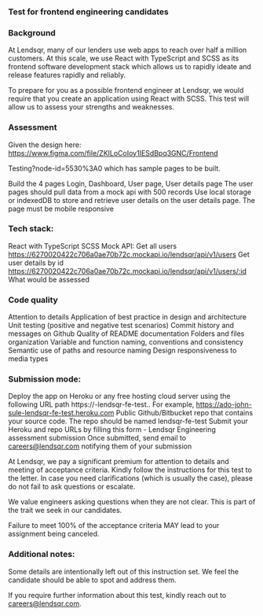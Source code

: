 ### Test for frontend engineering candidates

### Background
At Lendsqr, many of our lenders use web apps to reach over half a million customers. At this scale, we use React with TypeScript and SCSS as its frontend software development stack which allows us to rapidly ideate and release features rapidly and reliably.


To prepare for you as a possible frontend engineer at Lendsqr, we would require that you create an application using React with SCSS. This test will allow us to assess your strengths and weaknesses.

### Assessment
Given the design here: https://www.figma.com/file/ZKILoCoIoy1IESdBpq3GNC/Frontend

Testing?node-id=5530%3A0  which has sample pages to be built.


Build the 4 pages Login, Dashboard, User page, User details page
The user pages should pull data from a mock api with 500 records
Use local storage or indexedDB to store and retrieve user details on the user details page.
The page must be mobile responsive
 

### Tech stack:
React with TypeScript
SCSS
Mock API:
Get all users https://6270020422c706a0ae70b72c.mockapi.io/lendsqr/api/v1/users 
Get user details by id https://6270020422c706a0ae70b72c.mockapi.io/lendsqr/api/v1/users/:id 
What would be assessed

### Code quality
Attention to details
Application of best practice in design and architecture
Unit testing (positive and negative test scenarios)
Commit history and messages on Github
Quality of README documentation
Folders and files organization
Variable and function naming, conventions and consistency
Semantic use of paths and resource naming
Design responsiveness to media types


### Submission mode:
Deploy the app on Heroku or any free hosting cloud  server using the following URL path https://<candidate-name>-lendsqr-fe-test.<cloud-platform-domain>. For example, https://ado-john-sule-lendsqr-fe-test.heroku.com 
Public Github/Bitbucket repo that contains your source code. The repo should be named lendsqr-fe-test
Submit your Heroku and repo URLs by filling this form -  Lendsqr Engineering assessment submission
Once submitted, send email to careers@lendsqr.com notifying them of your submission

At Lendsqr, we pay a significant premium for attention to details and meeting of acceptance criteria. Kindly follow the instructions for this test to the letter. In case you need clarifications (which is usually the case), please do not fail to ask questions or escalate.


We value engineers asking questions when they are not clear. This is part of the trait we seek in our candidates.


Failure to meet 100% of the acceptance criteria MAY lead to your assignment being canceled.

### Additional notes:
Some details are intentionally left out of this instruction set. We feel the candidate should be able to spot and address them.


If you require further information about this test, kindly reach out to careers@lendsqr.com.

